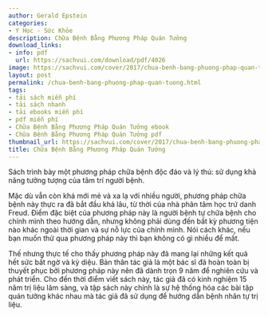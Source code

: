 ```yaml
---
author: Gerald Epstein
categories:
- Y Học - Sức Khỏe
description: Chữa Bệnh Bằng Phương Pháp Quán Tưởng
download_links:
- info: pdf
  url: https://sachvui.com/download/pdf/4026
image: https://sachvui.com/cover/2017/chua-benh-bang-phuong-phap-quan-tuong.jpg
layout: post
permalink: /chua-benh-bang-phuong-phap-quan-tuong.html
tags:
- tải sách miễn phí
- tải sách nhanh
- tải ebooks miễn phí
- pdf miễn phí
- Chữa Bệnh Bằng Phương Pháp Quán Tưởng ebook
- Chữa Bệnh Bằng Phương Pháp Quán Tưởng pdf
thumbnail_url: https://sachvui.com/cover/2017/chua-benh-bang-phuong-phap-quan-tuong.jpg
title: Chữa Bệnh Bằng Phương Pháp Quán Tưởng
---
```


 <div class="item-desc text-justify"> <p>Sách trình bày một phương pháp chữa bệnh độc đáo và lý thú: sử dụng khả năng tưởng tượng của tâm trí người bệnh.</p><p>Mặc dù vẫn còn khá mới mẻ và xa lạ với nhiều người, phương pháp chữa bệnh này thực ra đã bắt đầu khá lâu, từ thời của nhà phân tâm học trứ danh Freud. Điểm đặc biệt của phương pháp này là người bệnh tự chữa bệnh cho chính mình theo hướng dẫn, nhưng không phải dùng đến bất kỳ phương tiện nào khác ngoài thời gian và sự nỗ lực của chính mình. Nói cách khác, nếu bạn muốn thử qua phương pháp này thì bạn không có gì nhiều để mất.</p><p>Thế nhưng thực tế cho thấy phương pháp này đã mang lại những kết quả hết sức bất ngờ và kỳ diệu. Bản thân tác giả là một bác sĩ đã hoàn toàn bị thuyết phục bởi phương pháp này nên đã dành trọn 9 năm để nghiên cứu và phát triển. Cho đến thời điểm viết sách này, tác giả đã có kinh nghiệm 15 năm trị liệu lâm sàng, và tập sách này chính là sự hệ thống hóa các bài tập quán tưởng khác nhau mà tác giả đã sử dụng để hướng dẫn bệnh nhân tự trị liệu.</p> </div>